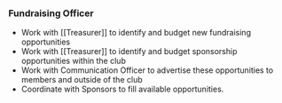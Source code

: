 ### Fundraising Officer
- Work with [[Treasurer]] to identify and budget new fundraising opportunities
- Work with [[Treasurer]] to identify and budget sponsorship opportunities within the club
- Work with Communication Officer to advertise these opportunities to members and outside of the club
- Coordinate with Sponsors to fill available opportunities.